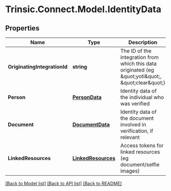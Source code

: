 # Trinsic.Connect.Model.IdentityData

## Properties

Name | Type | Description | Notes
------------ | ------------- | ------------- | -------------
**OriginatingIntegrationId** | **string** | The ID of the integration from which this data originated (eg \&quot;yoti\&quot;, \&quot;clear\&quot;) | [optional] 
**Person** | [**PersonData**](PersonData.md) | Identity data of the individual who was verified | [optional] 
**Document** | [**DocumentData**](DocumentData.md) | Identity data of the document involved in verification, if relevant | [optional] 
**LinkedResources** | [**LinkedResources**](LinkedResources.md) | Access tokens for linked resources (eg document/selfie images) | [optional] 

[[Back to Model list]](../README.md#documentation-for-models) [[Back to API list]](../README.md#documentation-for-api-endpoints) [[Back to README]](../README.md)


